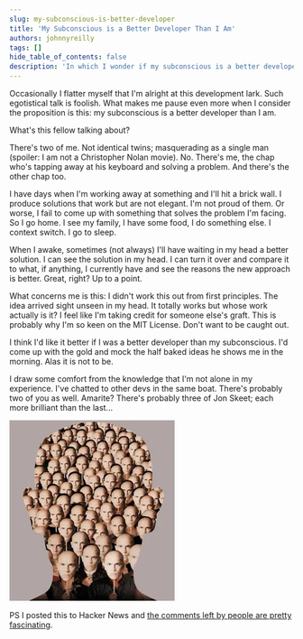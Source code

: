 ```yaml
---
slug: my-subconscious-is-better-developer
title: 'My Subconscious is a Better Developer Than I Am'
authors: johnnyreilly
tags: []
hide_table_of_contents: false
description: 'In which I wonder if my subconscious is a better developer than I am, as solutions seem to come to mind, bypassing the work I consciously put in.'
---
```


Occasionally I flatter myself that I'm alright at this development lark. Such egotistical talk is foolish. What makes me pause even more when I consider the proposition is this: my subconscious is a better developer than I am.

<!--truncate-->

What's this fellow talking about?

There's two of me. Not identical twins; masquerading as a single man (spoiler: I am not a Christopher Nolan movie). No. There's me, the chap who's tapping away at his keyboard and solving a problem. And there's the other chap too.

I have days when I'm working away at something and I'll hit a brick wall. I produce solutions that work but are not elegant. I'm not proud of them. Or worse, I fail to come up with something that solves the problem I'm facing. So I go home. I see my family, I have some food, I do something else. I context switch. I go to sleep.

When I awake, sometimes (not always) I'll have waiting in my head a better solution. I can see the solution in my head. I can turn it over and compare it to what, if anything, I currently have and see the reasons the new approach is better. Great, right? Up to a point.

What concerns me is this: I didn't work this out from first principles. The idea arrived sight unseen in my head. It totally works but whose work actually is it? I feel like I'm taking credit for someone else's graft. This is probably why I'm so keen on the MIT License. Don't want to be caught out.

I think I'd like it better if I was a better developer than my subconscious. I'd come up with the gold and mock the half baked ideas he shows me in the morning. Alas it is not to be.

I draw some comfort from the knowledge that I'm not alone in my experience. I've chatted to other devs in the same boat. There's probably two of you as well. Amarite? There's probably three of Jon Skeet; each more brilliant than the last...

![a poster from the film Being John Malkovich](beingjohnm.webp)

PS I posted this to Hacker News and [the comments left by people are pretty fascinating](https://news.ycombinator.com/item?id=12942461).
